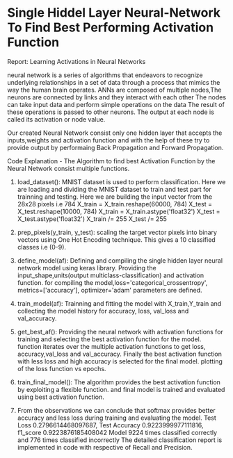# Single Hiddel Layer Neural-Network To Find Best Performing Activation Function

Report: Learning Activations in Neural Networks

neural network is a series of algorithms that endeavors to recognize underlying relationships in a set of data through a process 
that mimics the way the human brain operates. ANNs are composed of multiple nodes,The neurons are connected by links and they 
interact with each other The nodes can take input data and perform simple operations on the data The result of these operations 
is passed to other neurons. The output at each node is called its activation or node value.

Our created Neural Network consist only one hidden layer that accepts the inputs,weights and activation function and with the
help of these try to provide output by performaing Back Propagation and Forward Propagation.

Code Explanation - 
The Algorithm to find best Activation Function by the Neural Network consist multiple functions.
 1. load_dataset(): MNIST dataset is used to perform classification. Here we are loading and dividing the 
    MNIST dataset to train and test part for trainning and testing.
    Here we are building the input vector from the 28x28 pixels i.e 784
     X_train = X_train.reshape(60000, 784)
     X_test = X_test.reshape(10000, 784)
     X_train = X_train.astype('float32')
     X_test = X_test.astype('float32') 
     X_train /= 255
     X_test /= 255
 
 2. prep_pixels(y_train, y_test): scaling the target vector pixels into binary vectors using One Hot Encoding technique.
    This gives a 10 classified classes i.e (0-9).

 3. define_model(af): Defining and compiling the single hidden layer neural network model using keras library. Providing
    the input_shape,units(output multiclass-classification) and activation function. for compiling the model,loss='categorical_crossentropy',
    metrics=['accuracy'], optimizer='adam' parameters are defined.
 
 4. train_model(af): Trainning and fitting the model with X_train,Y_train and collecting the model history for accuracy, loss, val_loss and val_accuracy.

 5. get_best_af(): Providing the neural network with activation functions for training and selecting the best activation function for the model.
    function iterates over the multiple activation functions to get loss, accuracy,val_loss and val_accuracy. Finally the best activation function with less loss 
    and high accuracy is selected for the final model. plotting of the loss function vs epochs.
 
 6. train_final_model(): The algorithm provides the best activation function by exploiting a flexible function. and final model is trained and evaluated using 
    best activation function.
 
 7. From the observations we can conclude that softmax provides better accuracy and less loss during training and evaluating the model.
    Test Loss 0.2796614468097687, 
    Test Accuracy 0.9223999977111816, 
    f1_score 0.9223876185408042
    Model 9224 times classified correctly and 776 times classified incorrectly
    The detailed classification report is implemented in code with respective of Recall and Precision.
